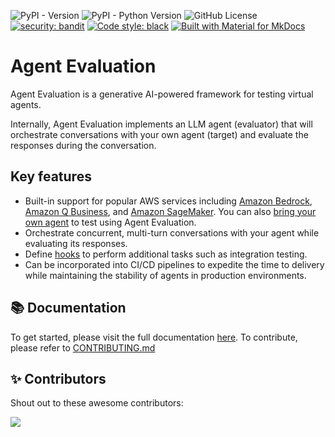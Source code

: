 ![PyPI - Version](https://img.shields.io/pypi/v/agent-evaluation)
![PyPI - Python Version](https://img.shields.io/pypi/pyversions/agent-evaluation)
![GitHub License](https://img.shields.io/github/license/awslabs/agent-evaluation)
[![security: bandit](https://img.shields.io/badge/security-bandit-yellow.svg)](https://github.com/PyCQA/bandit)
[![Code style: black](https://img.shields.io/badge/code%20style-black-000000.svg)](https://github.com/psf/black)
[![Built with Material for MkDocs](https://img.shields.io/badge/Material_for_MkDocs-526CFE?style=for-the-badge&logo=MaterialForMkDocs&logoColor=white)](https://squidfunk.github.io/mkdocs-material/)

# Agent Evaluation

Agent Evaluation is a generative AI-powered framework for testing virtual agents.

Internally, Agent Evaluation implements an LLM agent (evaluator) that will orchestrate conversations with your own agent (target) and evaluate the responses during the conversation.

## Key features

- Built-in support for popular AWS services including [Amazon Bedrock](https://aws.amazon.com/bedrock/), [Amazon Q Business](https://aws.amazon.com/q/business/), and [Amazon SageMaker](https://aws.amazon.com/sagemaker/). You can also [bring your own agent](https://awslabs.github.io/agent-evaluation/targets/custom_targets/) to test using Agent Evaluation.
- Orchestrate concurrent, multi-turn conversations with your agent while evaluating its responses.
- Define [hooks](https://awslabs.github.io/agent-evaluation/hooks/) to perform additional tasks such as integration testing.
- Can be incorporated into CI/CD pipelines to expedite the time to delivery while maintaining the stability of agents in production environments.

## 📚 Documentation

To get started, please visit the full documentation [here](https://awslabs.github.io/agent-evaluation/). To contribute, please refer to [CONTRIBUTING.md](./CONTRIBUTING.md)

## ✨ Contributors

Shout out to these awesome contributors:

<a href="https://github.com/awslabs/agent-evaluation/graphs/contributors">
  <img src="https://contrib.rocks/image?repo=awslabs/agent-evaluation" />
</a>